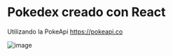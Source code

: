 # Pokedex creado con React

Utilizando la PokeApi https://pokeapi.co

![image](https://user-images.githubusercontent.com/66447745/117861935-6671a980-b268-11eb-9267-d4bcce81afce.png)
